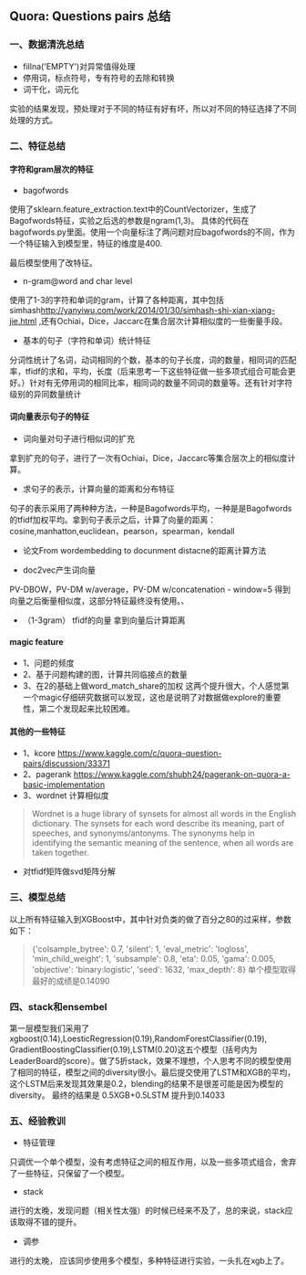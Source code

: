 ## Quora: Questions pairs 总结
### 一、数据清洗总结

- fillna('EMPTY')对异常值得处理
- 停用词，标点符号，专有符号的去除和转换
- 词干化，词元化

实验的结果发现，预处理对于不同的特征有好有坏，所以对不同的特征选择了不同处理的方式。



### 二、特征总结
#### 字符和gram层次的特征
- bagofwords

使用了sklearn.feature_extraction.text中的CountVectorizer，生成了Bagofwords特征，实验之后选的参数是ngram(1,3)。
具体的代码在bagofwords.py里面。使用一个向量标注了两问题对应bagofwords的不同，作为一个特征输入到模型里，特征的维度是400.

最后模型使用了改特征。

- n-gram@word and char level

使用了1-3的字符和单词的gram，计算了各种距离，其中包括simhash<http://yanyiwu.com/work/2014/01/30/simhash-shi-xian-xiang-jie.html>
,还有Ochiai，Dice，Jaccarc在集合层次计算相似度的一些衡量手段。

- 基本的句子（字符和单词）统计特征

分词性统计了名词，动词相同的个数，基本的句子长度，词的数量，相同词的匹配率，tfidf的求和，平均，长度（后来思考一下这些特征做一些多项式组合可能会更好。）针对有无停用词的相同比率，相同词的数量不同词的数量等。还有针对字符级别的异同数量统计

#### 词向量表示句子的特征

- 词向量对句子进行相似词的扩充

拿到扩充的句子，进行了一次有Ochiai，Dice，Jaccarc等集合层次上的相似度计算。

- 求句子的表示，计算向量的距离和分布特征

句子的表示采用了两种种方法，一种是Bagofwords平均，一种是是Bagofwords的tfidf加权平均。拿到句子表示之后，计算了向量的距离：cosine,manhatton,euclidean，pearson，spearman，kendall

- 论文From wordembedding to docunment distacne的距离计算方法

- doc2vec产生词向量

PV-DBOW，PV-DM w/average，PV-DM w/concatenation - window=5 得到向量之后衡量相似度，这部分特征最终没有使用。、

- （1-3gram） tfidf的向量
拿到向量后计算距离

#### magic feature
 - 1、问题的频度
 - 2、基于问题构建的图，计算共同临接点的数量
 - 3、在2的基础上做word_match_share的加权
这两个提升很大，个人感觉第一个magic仔细研究数据可以发现，这也是说明了对数据做explore的重要性，第二个发现起来比较困难。

#### 其他的一些特征
- 1、kcore <https://www.kaggle.com/c/quora-question-pairs/discussion/33371>
- 2、pagerank <https://www.kaggle.com/shubh24/pagerank-on-quora-a-basic-implementation>
- 3、wordnet 计算相似度
> Wordnet is a huge library of synsets for almost all words in the English dictionary. The synsets for each word describe its meaning, part of speeches, and synonyms/antonyms. The synonyms help in identifying the semantic meaning of the sentence, when all words are taken together.
- 对tfidf矩阵做svd矩阵分解

### 三、模型总结
以上所有特征输入到XGBoost中，其中针对负类的做了百分之80的过采样，参数如下：
> {'colsample_bytree': 0.7, 'silent': 1, 'eval_metric': 'logloss', 'min_child_weight': 1, 'subsample': 0.8, 'eta': 0.05, 'gama': 0.005, 'objective': 'binary:logistic', 'seed': 1632, 'max_depth': 8}
单个模型取得最好的成绩是0.14090

### 四、stack和ensembel

第一层模型我们采用了xgboost(0.14),LoesticRegression(0.19),RandomForestClassifier(0.19), GradientBoostingClassifier(0.19),LSTM(0.20)这五个模型（括号内为LeaderBoard的score）。做了5折stack，效果不理想，个人思考不同的模型使用了相同的特征，模型之间的diversity很小。最后提交使用了LSTM和XGB的平均，这个LSTM后来发现其效果是0.2，blending的结果不是很差可能是因为模型的diversity。
最终的结果是 0.5XGB+0.5LSTM 提升到0.14033

### 五、经验教训

- 特征管理

只调优一个单个模型，没有考虑特征之间的相互作用，以及一些多项式组合，舍弃了一些特征，只保留了一个模型。

- stack

进行的太晚，发现问题（相关性太强）的时候已经来不及了，总的来说，stack应该取得不错的提升。

- 调参

进行的太晚， 应该同步使用多个模型，多种特征进行实验，一头扎在xgb上了。